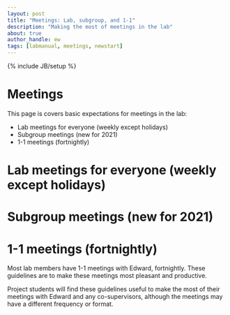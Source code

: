 ```yaml
---
layout: post
title: "Meetings: Lab, subgroup, and 1-1"
description: "Making the most of meetings in the lab"
about: true
author_handle: ew
tags: [labmanual, meetings, newstart]
---
```

{% include JB/setup %}

# Meetings

This page is covers basic expectations for meetings in the lab:

* Lab meetings for everyone (weekly except holidays)
* Subgroup meetings (new for 2021)
* 1-1 meetings (fortnightly)


# Lab meetings for everyone (weekly except holidays)


# Subgroup meetings (new for 2021)


# 1-1 meetings (fortnightly)

Most lab members have 1-1 meetings with Edward, fortnightly.
These guidelines are to make these meetings most pleasant and productive.

Project students will find these guidelines useful to make the most of their meetings with Edward and any co-supervisors, although the meetings may have a different frequency or format.
